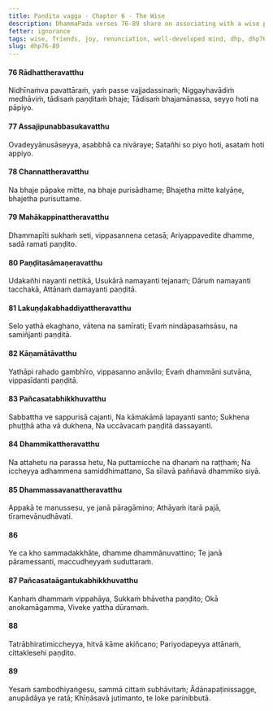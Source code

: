 ```yaml
---
title: Paṇḍita vagga - Chapter 6 - The Wise
description: DhammaPada verses 76-89 share on associating with a wise person, characteristics of such a person, the importance of joy in the Dhamma, the benefits of renunciation, and the qualities of a well-developed mind.
fetter: ignorance
tags: wise, friends, joy, renunciation, well-developed mind, dhp, dhp76-89
slug: dhp76-89
---
```


#### 76 Rādhattheravatthu

Nidhīnaṁva pavattāraṁ,
yaṁ passe vajjadassinaṁ;
Niggayhavādiṁ medhāviṁ,
tādisaṁ paṇḍitaṁ bhaje;
Tādisaṁ bhajamānassa,
seyyo hoti na pāpiyo.

#### 77 Assajipunabbasukavatthu

Ovadeyyānusāseyya,
asabbhā ca nivāraye;
Satañhi so piyo hoti,
asataṁ hoti appiyo.

#### 78 Channattheravatthu

Na bhaje pāpake mitte,
na bhaje purisādhame;
Bhajetha mitte kalyāṇe,
bhajetha purisuttame.

#### 79 Mahākappinattheravatthu

Dhammapīti sukhaṁ seti,
vippasannena cetasā;
Ariyappavedite dhamme,
sadā ramati paṇḍito.

#### 80 Paṇḍitasāmaṇeravatthu

Udakañhi nayanti nettikā,
Usukārā namayanti tejanaṁ;
Dāruṁ namayanti tacchakā,
Attānaṁ damayanti paṇḍitā.

#### 81 Lakuṇḍakabhaddiyattheravatthu

Selo yathā ekaghano,
vātena na samīrati;
Evaṁ nindāpasaṁsāsu,
na samiñjanti paṇḍitā.

#### 82 Kāṇamātāvatthu

Yathāpi rahado gambhīro,
vippasanno anāvilo;
Evaṁ dhammāni sutvāna,
vippasīdanti paṇḍitā.

#### 83 Pañcasatabhikkhuvatthu

Sabbattha ve sappurisā cajanti,
Na kāmakāmā lapayanti santo;
Sukhena phuṭṭhā atha vā dukhena,
Na uccāvacaṁ paṇḍitā dassayanti.

#### 84 Dhammikattheravatthu

Na attahetu na parassa hetu,
Na puttamicche na dhanaṁ na raṭṭhaṁ;
Na iccheyya adhammena samiddhimattano,
Sa sīlavā paññavā dhammiko siyā.

#### 85 Dhammassavanattheravatthu

Appakā te manussesu,
ye janā pāragāmino;
Athāyaṁ itarā pajā,
tīramevānudhāvati.

#### 86

Ye ca kho sammadakkhāte,
dhamme dhammānuvattino;
Te janā pāramessanti,
maccudheyyaṁ suduttaraṁ.

#### 87 Pañcasataāgantukabhikkhuvatthu

Kaṇhaṁ dhammaṁ vippahāya,
Sukkaṁ bhāvetha paṇḍito;
Okā anokamāgamma,
Viveke yattha dūramaṁ.

#### 88

Tatrābhiratimiccheyya,
hitvā kāme akiñcano;
Pariyodapeyya attānaṁ,
cittaklesehi paṇḍito.

#### 89

Yesaṁ sambodhiyaṅgesu,
sammā cittaṁ subhāvitaṁ;
Ādānapaṭinissagge,
anupādāya ye ratā;
Khīṇāsavā jutimanto,
te loke parinibbutā.
